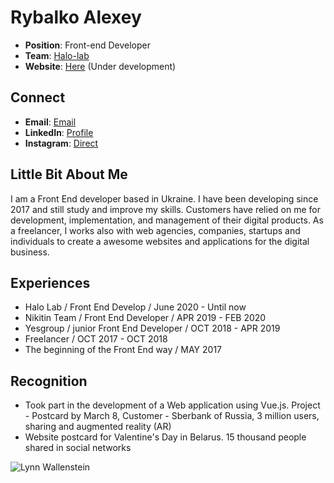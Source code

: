 # Rybalko Alexey

- **Position**: Front-end Developer
- **Team**: [Halo-lab](https://www.halo-lab.com/)
- **Website**: [Here](https://lensom.github.io/) (Under development)

## Connect
- **Email**: [Email](magurawork@gmail.com)
- **LinkedIn**: [Profile](https://www.linkedin.com/in/alexey-rybalko-20351714a/) 
- **Instagram**: [Direct](https://www.instagram.com/magurawork/)

## Little Bit About Me

I am a Front End developer based in Ukraine. I have been developing since 2017 and still study and improve my skills. Customers have relied on me for development, implementation, and management of their digital products. As a freelancer, I works also with web agencies, companies, startups and individuals to create a awesome websites and applications for the digital business.
        
## Experiences

- Halo Lab / Front End Develop / June 2020 - Until now
- Nikitin Team / Front End Developer / APR 2019 - FEB 2020
- Yesgroup / junior Front End Developer / OCT 2018 - APR 2019
- Freelancer / OCT 2017 - OCT 2018
- The beginning of the Front End way / MAY 2017

## Recognition

- Took part in the development of a Web application using Vue.js. Project - Postcard by March 8, Customer - Sberbank of Russia, 3 million users, sharing and augmented reality (AR)
- Website postcard for Valentine's Day in Belarus. 15 thousand people shared in social networks

<img src="https://octodex.github.com/images/topguntocat.png" alt="Lynn Wallenstein" align="center" />
